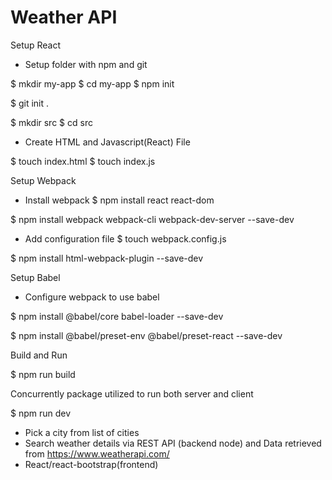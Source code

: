 # Weather API 

Setup React
 -  Setup folder with npm and git

$ mkdir my-app
$ cd my-app
$ npm init


$ git init .

$ mkdir src
$ cd src

- Create HTML and Javascript(React) File

$ touch index.html
$ touch index.js

Setup Webpack 

- Install webpack
$ npm install react react-dom


$ npm install webpack webpack-cli webpack-dev-server --save-dev

- Add configuration file
$ touch webpack.config.js


$ npm install html-webpack-plugin --save-dev

Setup Babel

- Configure webpack to use babel

$ npm install @babel/core babel-loader --save-dev


$ npm install @babel/preset-env @babel/preset-react --save-dev

Build and Run

$ npm run build

Concurrently package utilized to run both server and client 

$ npm run dev

- Pick a city from list of cities
- Search weather details via REST API (backend node) and Data retrieved from https://www.weatherapi.com/
- React/react-bootstrap(frontend) 

